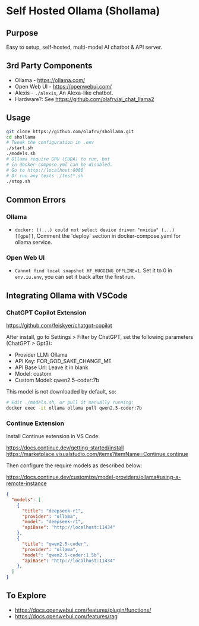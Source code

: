 # Self Hosted Ollama (Shollama)

## Purpose

Easy to setup, self-hosted, multi-model AI chatbot & API server.

## 3rd Party Components

* Ollama - https://ollama.com/
* Open Web UI - https://openwebui.com/
* Alexis - `./alexis`, An Alexa-like chatbot.
* Hardware?: See https://github.com/olafrv/ai_chat_llama2

## Usage

```bash	
git clone https://github.com/olafrv/shollama.git
cd shollama
# Tweak the configuration in .env
./start.sh
./models.sh
# Ollama require GPU (CUDA) to run, but
# in docker-compose.yml can be disabled.
# Go to http://localhost:8080
# Or run any tests ./test*.sh
./stop.sh
```

## Common Errors

### Ollama

* `docker: ()...) could not select device driver "nvidia" (...) [[gpu]]`,
  Comment the 'deploy' section in docker-compose.yaml for ollama service.

### Open Web UI

* `Cannot find local snapshot HF_HUGGING_OFFLINE=1`. Set it to 0 in `env.iu.env`,
  you can set it back after the first run.

## Integrating Ollama with VSCode

### ChatGPT Copilot Extension

https://github.com/feiskyer/chatgpt-copilot

After install, go to Settings > Filter by ChatGPT,
set the following parameters (ChatGPT > Gpt3):

* Provider LLM: Ollama
* API Key: FOR_GOD_SAKE_CHANGE_ME
* API Base Url: Leave it in blank
* Model: custom
* Custom Model: qwen2.5-coder:7b

This model is not downloaded by default, so:

```bash
# Edit ./models.sh, or pull it manually running:
docker exec -it ollama ollama pull qwen2.5-coder:7b
```

### Continue Extension

Install Continue extension in VS Code:

https://docs.continue.dev/getting-started/install
https://marketplace.visualstudio.com/items?itemName=Continue.continue

Then configure the require models as described below:

https://docs.continue.dev/customize/model-providers/ollama#using-a-remote-instance

```json
{
  "models": [
    {
      "title": "deepseek-r1",
      "provider": "ollama",
      "model": "deepseek-r1",
      "apiBase": "http://localhost:11434"
    },
    {
      "title": "qwen2.5-coder",
      "provider": "ollama",
      "model": "qwen2.5-coder:1.5b",
      "apiBase": "http://localhost:11434"
    },
  ]
}
```

## To Explore

* https://docs.openwebui.com/features/plugin/functions/
* https://docs.openwebui.com/features/rag
